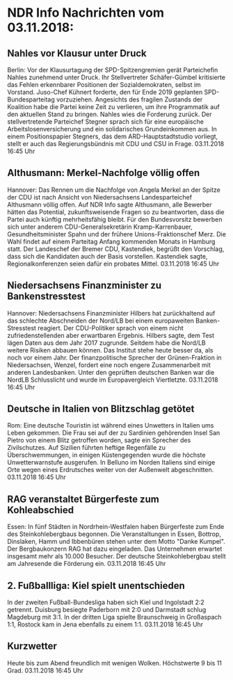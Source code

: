 # NDR Info Nachrichten vom 03.11.2018:


## Nahles vor Klausur unter Druck
Berlin: Vor der Klausurtagung der SPD-Spitzengremien gerät Parteichefin Nahles zunehmend unter Druck. Ihr Stellvertreter Schäfer-Gümbel kritisierte das Fehlen erkennbarer Positionen der Sozialdemokraten, selbst im Vorstand. Juso-Chef Kühnert forderte, den für Ende 2019 geplanten SPD-Bundesparteitag vorzuziehen. Angesichts des fragilen Zustands der Koalition habe die Partei keine Zeit zu verlieren, um ihre Programmatik auf den aktuellen Stand zu bringen. Nahles wies die Forderung zurück. Der stellvertretende Parteichef Stegner sprach sich für eine europäische Arbeitslosenversicherung und ein solidarisches Grundeinkommen aus. In einem Positionspapier Stegners, das dem ARD-Hauptstadtstudio vorliegt, stellt er auch das Regierungsbündnis mit CDU und CSU in Frage. 03.11.2018 16:45 Uhr 

## Althusmann: Merkel-Nachfolge völlig offen
Hannover:	Das Rennen um die Nachfolge von Angela Merkel an der Spitze der CDU ist nach Ansicht von Niedersachsens Landesparteichef Althusmann völlig offen. Auf NDR Info sagte Althusmann, alle Bewerber hätten das Potential, zukunftsweisende Fragen so zu beantworten, dass die Partei auch künftig mehrheitsfähig bleibt. Für den Bundesvorsitz bewerben sich unter anderem CDU-Generalsekretärin Kramp-Karrenbauer, Gesundheitsminister Spahn und der frühere Unions-Fraktionschef Merz. Die Wahl findet auf einem Parteitag Anfang kommenden Monats in Hamburg statt. Der Landeschef der Bremer CDU, Kastendiek, begrüßt den Vorschlag, dass sich die Kandidaten auch der Basis vorstellen. Kastendiek sagte, Regionalkonferenzen seien dafür ein probates Mittel. 03.11.2018 16:45 Uhr 

## Niedersachsens Finanzminister zu Bankenstresstest
Hannover: Niedersachsens Finanzminister Hilbers hat zurückhaltend auf das schlechte Abschneiden der Nord/LB bei einem europaweiten Banken-Stresstest reagiert. Der CDU-Politiker sprach von einem nicht zufriedenstellenden aber erwartbaren Ergebnis. Hilbers sagte, dem Test lägen Daten aus dem Jahr 2017 zugrunde. Seitdem habe die Nord/LB weitere Risiken abbauen können. Das Institut stehe heute besser da, als noch vor einem Jahr. Der finanzpolitische Sprecher der Grünen-Fraktion in Niedersachsen, Wenzel, fordert eine noch engere Zusammenarbeit mit anderen Landesbanken. Unter den geprüften deutschen Banken war die NordLB Schlusslicht und wurde im Europavergleich Viertletzte. 03.11.2018 16:45 Uhr 

## Deutsche in Italien von Blitzschlag getötet
Rom: Eine deutsche Touristin ist während eines Unwetters in Italien ums Leben gekommen. Die Frau sei auf der zu Sardinien gehörenden Insel San Pietro von einem Blitz getroffen worden, sagte ein Sprecher des Zivilschutzes. Auf Sizilien führten heftige Regenfälle zu Überschwemmungen, in einigen Küstengegenden wurde die höchste Unwetterwarnstufe ausgerufen. In Belluno im Norden Italiens sind einige Orte wegen eines Erdrutsches weiter von der Außenwelt abgeschnitten. 03.11.2018 16:45 Uhr 

## RAG veranstaltet Bürgerfeste zum Kohleabschied
Essen: In fünf Städten in Nordrhein-Westfalen haben Bürgerfeste zum Ende des Steinkohlebergbaus begonnen. Die Veranstaltungen in Essen, Bottrop, Dinslaken, Hamm und Ibbenbüren stehen unter dem Motto "Danke Kumpel". Der Bergbaukonzern RAG hat dazu eingeladen. Das Unternehmen erwartet insgesamt mehr als 10.000 Besucher. Der deutsche Steinkohlebergbau stellt am Jahresende die Förderung ein. 03.11.2018 16:45 Uhr 

## 2. Fußballliga: Kiel spielt unentschieden
In der zweiten Fußball-Bundesliga haben sich Kiel und Ingolstadt 2:2 getrennt. Duisburg besiegte Paderborn mit 2:0 und Darmstadt schlug Magdeburg mit 3:1. In der dritten Liga spielte Braunschweig in Großaspach 1:1, Rostock kam in Jena ebenfalls zu einem 1:1. 03.11.2018 16:45 Uhr 

## Kurzwetter
Heute bis zum Abend freundlich mit wenigen Wolken. Höchstwerte 9 bis 11 Grad. 03.11.2018 16:45 Uhr 
